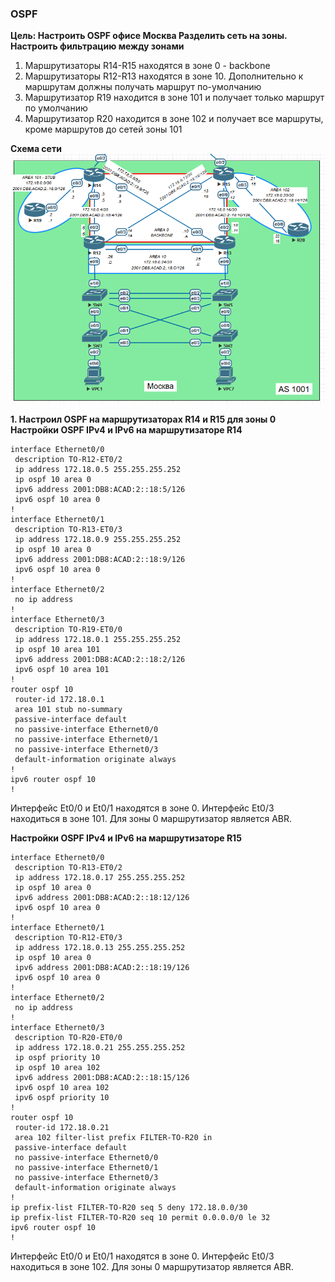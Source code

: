 ### OSPF

**Цель: Настроить OSPF офисе Москва Разделить сеть на зоны. Настроить фильтрацию между зонами**  
1. Маршрутизаторы R14-R15 находятся в зоне 0 - backbone  
2. Маршрутизаторы R12-R13 находятся в зоне 10. Дополнительно к маршрутам должны получать маршрут по-умолчанию  
3. Маршрутизатор R19 находится в зоне 101 и получает только маршрут по умолчанию  
4. Маршрутизатор R20 находится в зоне 102 и получает все маршруты, кроме маршрутов до сетей зоны 101  

**Схема сети**  
![](https://github.com/merkelev/neteng/blob/main/labs/6-OSPF/NET-MOSCOW.png)  

**1. Настроил OSPF на маршрутизаторах R14 и R15 для зоны 0**  
**Настройки OSPF IPv4 и IPv6 на маршрутизаторе R14**  
```
interface Ethernet0/0
 description TO-R12-ET0/2
 ip address 172.18.0.5 255.255.255.252
 ip ospf 10 area 0
 ipv6 address 2001:DB8:ACAD:2::18:5/126
 ipv6 ospf 10 area 0
!
interface Ethernet0/1
 description TO-R13-ET0/3
 ip address 172.18.0.9 255.255.255.252
 ip ospf 10 area 0
 ipv6 address 2001:DB8:ACAD:2::18:9/126
 ipv6 ospf 10 area 0
!
interface Ethernet0/2
 no ip address
!
interface Ethernet0/3
 description TO-R19-ET0/0
 ip address 172.18.0.1 255.255.255.252
 ip ospf 10 area 101
 ipv6 address 2001:DB8:ACAD:2::18:2/126
 ipv6 ospf 10 area 101
!
router ospf 10
 router-id 172.18.0.1
 area 101 stub no-summary
 passive-interface default
 no passive-interface Ethernet0/0
 no passive-interface Ethernet0/1
 no passive-interface Ethernet0/3
 default-information originate always
!
ipv6 router ospf 10
!
```  

Интерфейс Et0/0 и Et0/1 находятся в зоне 0. Интерфейс Et0/3 находиться в зоне 101. Для зоны 0 маршрутизатор является ABR.  

**Настройки OSPF IPv4 и IPv6 на маршрутизаторе R15**  
```
interface Ethernet0/0
 description TO-R13-ET0/2
 ip address 172.18.0.17 255.255.255.252
 ip ospf 10 area 0
 ipv6 address 2001:DB8:ACAD:2::18:12/126
 ipv6 ospf 10 area 0
!
interface Ethernet0/1
 description TO-R12-ET0/3
 ip address 172.18.0.13 255.255.255.252
 ip ospf 10 area 0
 ipv6 address 2001:DB8:ACAD:2::18:19/126
 ipv6 ospf 10 area 0
!
interface Ethernet0/2
 no ip address
!
interface Ethernet0/3
 description TO-R20-ET0/0
 ip address 172.18.0.21 255.255.255.252
 ip ospf priority 10
 ip ospf 10 area 102
 ipv6 address 2001:DB8:ACAD:2::18:15/126
 ipv6 ospf 10 area 102
 ipv6 ospf priority 10
!
router ospf 10
 router-id 172.18.0.21
 area 102 filter-list prefix FILTER-TO-R20 in
 passive-interface default
 no passive-interface Ethernet0/0
 no passive-interface Ethernet0/1
 no passive-interface Ethernet0/3
 default-information originate always
!
ip prefix-list FILTER-TO-R20 seq 5 deny 172.18.0.0/30
ip prefix-list FILTER-TO-R20 seq 10 permit 0.0.0.0/0 le 32
ipv6 router ospf 10
!
```  

Интерфейс Et0/0 и Et0/1 находятся в зоне 0. Интерфейс Et0/3 находиться в зоне 102. Для зоны 0 маршрутизатор является ABR.
